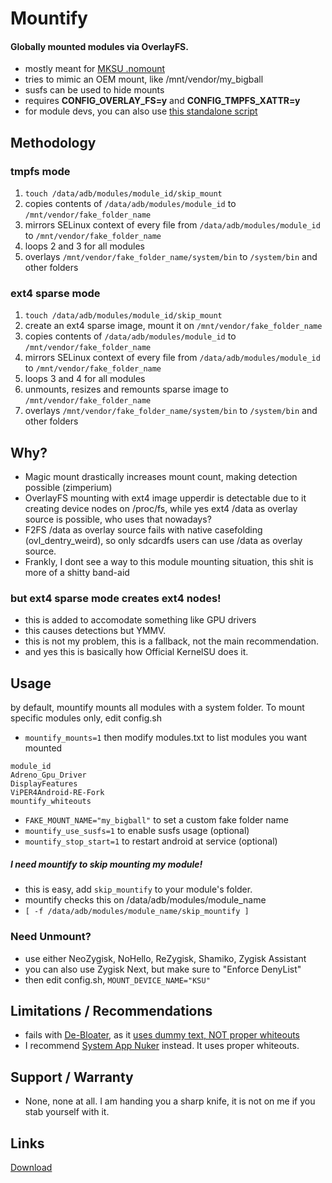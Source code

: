 # Mountify

#### Globally mounted modules via OverlayFS.

- mostly meant for [MKSU .nomount](https://github.com/5ec1cff/KernelSU/commit/76bfccd11f4c8953b35e1342a2461f45b7d21c22)
- tries to mimic an OEM mount, like /mnt/vendor/my_bigball
- susfs can be used to hide mounts
- requires **CONFIG_OVERLAY_FS=y** and **CONFIG_TMPFS_XATTR=y** 
- for module devs, you can also use [this standalone script](https://github.com/backslashxx/mountify/tree/standalone-script)

## Methodology
### tmpfs mode 
1. `touch /data/adb/modules/module_id/skip_mount`
2. copies contents of `/data/adb/modules/module_id` to `/mnt/vendor/fake_folder_name`
3. mirrors SELinux context of every file from `/data/adb/modules/module_id` to `/mnt/vendor/fake_folder_name`
4. loops 2 and 3 for all modules
5. overlays `/mnt/vendor/fake_folder_name/system/bin` to `/system/bin` and other folders

### ext4 sparse mode 
1. `touch /data/adb/modules/module_id/skip_mount`
2. create an ext4 sparse image, mount it on `/mnt/vendor/fake_folder_name`
3. copies contents of `/data/adb/modules/module_id` to `/mnt/vendor/fake_folder_name`
4. mirrors SELinux context of every file from `/data/adb/modules/module_id` to `/mnt/vendor/fake_folder_name`
5. loops 3 and 4 for all modules
6. unmounts, resizes and remounts sparse image to `/mnt/vendor/fake_folder_name`
7. overlays `/mnt/vendor/fake_folder_name/system/bin` to `/system/bin` and other folders

## Why?
- Magic mount drastically increases mount count, making detection possible (zimperium)
- OverlayFS mounting with ext4 image upperdir is detectable due to it creating device nodes on /proc/fs, while yes ext4 /data as overlay source is possible, who uses that nowadays?
- F2FS /data as overlay source fails with native casefolding (ovl_dentry_weird), so only sdcardfs users can use /data as overlay source.
- Frankly, I dont see a way to this module mounting situation, this shit is more of a shitty band-aid

### but ext4 sparse mode creates ext4 nodes!
- this is added to accomodate something like GPU drivers
- this causes detections but YMMV.
- this is not my problem, this is a fallback, not the main recommendation.
- and yes this is basically how Official KernelSU does it.

## Usage
by default, mountify mounts all modules with a system folder. To mount specific modules only, edit config.sh


- `mountify_mounts=1` then modify modules.txt to list modules you want mounted

```
module_id
Adreno_Gpu_Driver
DisplayFeatures
ViPER4Android-RE-Fork
mountify_whiteouts
```
- `FAKE_MOUNT_NAME="my_bigball"` to set a custom fake folder name
- `mountify_use_susfs=1` to enable susfs usage (optional)
- `mountify_stop_start=1` to restart android at service (optional)

##### I need mountify to skip mounting my module!
- this is easy, add `skip_mountify` to your module's folder.
- mountify checks this on /data/adb/modules/module_name
- `[ -f /data/adb/modules/module_name/skip_mountify ]`

### Need Unmount?
- use either NeoZygisk, NoHello, ReZygisk, Shamiko, Zygisk Assistant
- you can also use Zygisk Next, but make sure to "Enforce DenyList"
- then edit config.sh, `MOUNT_DEVICE_NAME="KSU"`

## Limitations / Recommendations
- fails with [De-Bloater](https://github.com/sunilpaulmathew/De-Bloater), as it [uses dummy text, NOT proper whiteouts](https://github.com/sunilpaulmathew/De-Bloater/blob/cadd523f0ad8208eab31e7db51f855b89ed56ffe/app/src/main/java/com/sunilpaulmathew/debloater/utils/Utils.java#L112)
- I recommend [System App Nuker](https://github.com/ChiseWaguri/systemapp_nuker/releases) instead. It uses proper whiteouts.

## Support / Warranty
- None, none at all. I am handing you a sharp knife, it is not on me if you stab yourself with it.

## Links
[Download](https://github.com/backslashxx/mountify/releases)

